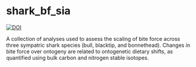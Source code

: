 # shark_bf_sia
[![DOI](https://zenodo.org/badge/543679415.svg)](https://zenodo.org/doi/10.5281/zenodo.12210047)

A collection of analyses used to assess the scaling of bite force across three sympatric shark species (bull, blacktip, and bonnethead). Changes in bite force over ontogeny are related to ontogenetic dietary shifts, as quantified using bulk carbon and nitrogen stable isotopes.
